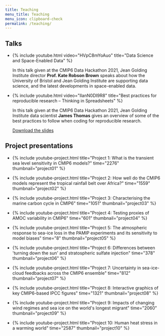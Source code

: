 ```yaml
---
title: Teaching
menu_title: Teaching
menu_icon: clipboard-check
permalink: /teaching/
---
```


## Talks

<ul class="grid">
<li class="video" markdown="1">

{% include youtube.html video="HVpC8mYoAuo" title="Data Science and Space-Enabled Data" %}

In this talk given at the CMIP6 Data Hackathon 2021, Jean Golding Institute
director **Prof. Kate Robson Brown** speaks about how the University of
Bristol and Jean Golding Institute are supporting data science, and the
latest developments in space-enabled data.

</li>
<li class="video" markdown="1">

{% include youtube.html video="lIanN0DI9R8" title="Best practices for reproducible research – Thinking in Spreadsheets" %}

In this talk given at the CMIP6 Data Hackathon 2021, Jean Golding Institute
data scientist **James Thomas** gives an overview of some of the best
practices to follow when coding for reproducible research.

[Download the slides](https://doi.org/10.5281/zenodo.4899475)

</li>
</ul>

## Project presentations

<ul class="grid">
<li class="video" markdown="1">

{% include youtube-project.html title="Project 1: What is the transient sea level sensitivity in CMIP6 models?" time="2276" thumbnail="project01" %}

</li>
<li class="video" markdown="1">

{% include youtube-project.html title="Project 2: How well do the CMIP6 models represent the tropical rainfall belt over Africa?" time="1559" thumbnail="project02" %}

</li>
<li class="video" markdown="1">

{% include youtube-project.html title="​Project 3: Characterising the marine carbon cycle in CMIP6" time="1051" thumbnail="project03" %}

</li>
<li class="video" markdown="1">

{% include youtube-project.html title="Project 4: Testing proxies of AMOC variability in CMIP6" time="601" thumbnail="project04" %}

</li>
<li class="video" markdown="1">

{% include youtube-project.html title="Project 5: The atmospheric response to sea-ice loss in the PAMIP experiments and its sensitivity to model biases" time="8" thumbnail="project05" %}

</li>
<li class="video" markdown="1">

{% include youtube-project.html title="Project 6: Differences between 'turning down the sun' and stratospheric sulfate injection" time="378" thumbnail="project06" %}

</li>
<li class="video" markdown="1">

{% include youtube-project.html title="Project 7: Uncertainty in sea-ice-cloud feedbacks across the CMIP6 ensemble" time="812" thumbnail="project07" %}

</li>
<li class="video" markdown="1">

{% include youtube-project.html title="Project 8: Interactive graphics of key CMIP6-based IPCC figures" time="1321" thumbnail="project08" %}

</li>
<li class="video" markdown="1">

{% include youtube-project.html title="Project 9: Impacts of changing wind regimes and sea ice on the world's longest migrant" time="2060" thumbnail="project09" %}

</li>
<li class="video" markdown="1">

{% include youtube-project.html title="Project 10: Human heat stress in a warming world" time="2587" thumbnail="project10" %}

</li>
</ul>
